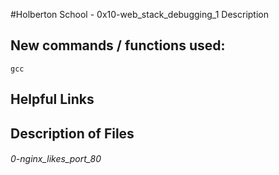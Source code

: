 #Holberton School - 0x10-web_stack_debugging_1
Description

## New commands / functions used:
``gcc``

## Helpful Links

## Description of Files
<h6>0-nginx_likes_port_80</h6>

